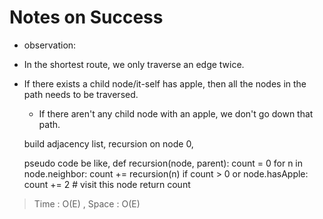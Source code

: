 # Notes on Success
+  observation:
  - In the shortest route, we only traverse an edge twice.
  - If there exists a child node/it-self has apple, then all the nodes in the path needs to be traversed.
    - If there aren't any child node with an apple, we don't go down that path. 

	build adjacency list,
	recursion on node 0,

	pseudo code be like,
	def recursion(node, parent):
			count = 0
			for n in node.neighbor:
					count += recursion(n)
			if count > 0 or node.hasApple:
					count += 2 # visit this node
			return count

> Time : O(E) , Space : O(E)
